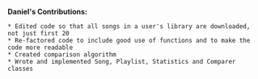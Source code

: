 **Daniel's Contributions:**

    * Edited code so that all songs in a user's library are downloaded, not just first 20
    * Re-factored code to include good use of functions and to make the code more readable
    * Created comparison algorithm
    * Wrote and implemented Song, Playlist, Statistics and Comparer classes